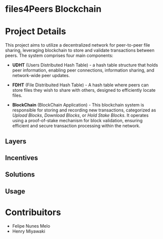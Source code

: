 # files4Peers Blockchain

# Project Details 

This project aims to utilize a decentralized network for peer-to-peer file sharing, leveraging blockchain to store and validate transactions between peers. The system comprises four main components:

 - **UDHT** (Users Distributed Hash Table) - a hash table structure that holds peer information, enabling peer connections, information sharing, and network-wide peer updates.
  
 - **FDHT** (File Distribuited Hash Table) - A hash table where peers can store files they wish to share with others, designed to efficiently locate files.

 - **BlockChain** (BlockChain Application) - This blockchain system is responsible for storing and recording new transactions, categorized as _Upload Blocks_, _Download Blocks_, or _Hold Stake Blocks_. It operates using a proof-of-stake mechanism for block validation, ensuring efficient and secure transaction processing within the network.


## Layers

## Incentives

## Solutions 

## Usage

# Contribuitors
 - Felipe Nunes Melo
 - Henry Miyawaki
